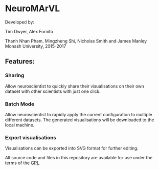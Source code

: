 # NeuroMArVL #
Developed by:

Tim Dwyer, Alex Fornito

Thanh Nhan Pham, Mingzheng Shi, Nicholas Smith and James Manley
Monash University, 2015-2017

## Features: ##
### Sharing ###
Allow neuroscientist to quickly share their visualisations on their own dataset with other scientists with just one click.
### Batch Mode ###
Allow neuroscientist to rapidly apply the current configuration to multiple different datasets. The generated visualisations will be downloaded to the local machine.
### Export visualisations ###
Visualisations can be exported into SVG format for further editing.

All source code and files in this repository are available for use under the terms of the [GPL](https://bitbucket.org/jimmux/neuromarvl/raw/53a6a7e1616794e12a63aa6702738aa1f6e301c3/LICENSE).